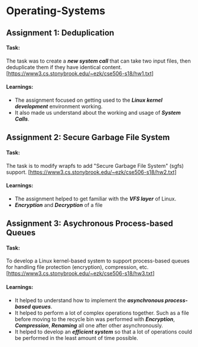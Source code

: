 # Operating-Systems

## Assignment 1: Deduplication 

#### Task:
The task was to create a ***new system call*** that can take two input files, then deduplicate them if they have identical content.
[https://www3.cs.stonybrook.edu/~ezk/cse506-s18/hw1.txt]

#### Learnings:
- The assignment focused on getting used to the ***Linux kernel development*** environment working.
- It also made us understand about the working and usage of ***System Calls***.

## Assignment 2: Secure Garbage File System

#### Task:
The task is to modify wrapfs to add "Secure Garbage File System" (sgfs) support.
[https://www3.cs.stonybrook.edu/~ezk/cse506-s18/hw2.txt]

#### Learnings:
- The assignment helped to get familiar with the ***VFS layer*** of Linux.
- ***Encryption*** and ***Decryption*** of a file

## Assignment 3: Asychronous Process-based Queues

#### Task:
To develop a Linux kernel-based system to support process-based queues for handling file protection (encryption), compression, etc. 
[https://www3.cs.stonybrook.edu/~ezk/cse506-s18/hw3.txt]

#### Learnings:
- It helped to understand how to implement the ***asynchronous process-based queues***.
- It helped to perform a lot of complex operations together. Such as a file before moving to the recycle bin was performed with ***Encryption***, ***Compression***, ***Renaming*** all one after other asynchronously.
- It helped to develop an ***efficient system*** so that a lot of operations could be performed in the least amount of time possible.
